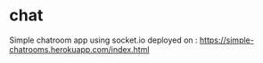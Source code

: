# chat
Simple chatroom app using socket.io
deployed on : https://simple-chatrooms.herokuapp.com/index.html
